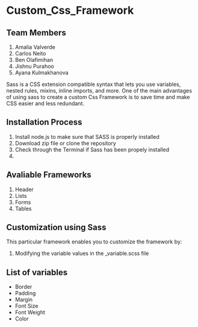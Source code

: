 # Custom_Css_Framework

## Team Members 

1. Amalia Valverde
2. Carlos Neito
3. Ben Olafimihan
4. Jishnu Purahoo
5. Ayana Kulmakhanova

Sass is a CSS extension compatible syntax that lets you use variables, nested rules, mixins, inline imports, and more. 
One of the main advantages of using sass to create a custom Css Framework is to save time and make CSS easier and less redundant. 

## Installation Process 

1. Install node.js to make sure that SASS is properly installed
2. Download zip file or clone the repository
3. Check through the Terminal if Sass has been propely installed
4. 

## Avaliable Frameworks

1. Header
2. Lists
3. Forms 
4. Tables 


## Customization using Sass

This particular framework enables you to customize the framework by: 

1. Modifying the variable values in the _variable.scss file  

## List of variables 
 - Border
 - Padding
 - Margin
 - Font Size
 - Font Weight
 - Color


